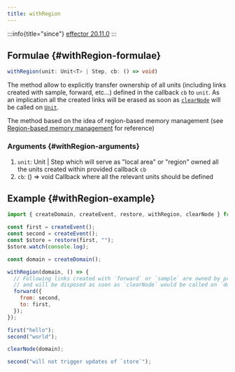 ```yaml
---
title: withRegion
---
```


:::info{title="since"}
[effector 20.11.0](https://changelog.effector.dev/#effector-20-11-0)
:::

## Formulae {#withRegion-formulae}

```ts
withRegion(unit: Unit<T> | Step, cb: () => void)
```

The method allow to explicitly transfer ownership of all units (including links created with sample, forward, etc...) defined in the callback `cb` to `unit`. As an implication all the created links will be erased as soon as [`clearNode`](./clearNode.md) will be called on [`Unit`](/explanation/glossary.md#unit).

The method based on the idea of region-based memory management (see [Region-based memory management](https://en.wikipedia.org/wiki/Region-based_memory_management) for reference)

### Arguments {#withRegion-arguments}

1. `unit`: Unit | Step which will serve as "local area" or "region" owned all the units created within provided callback `cb`
2. `cb`: () => void Callback where all the relevant units should be defined

## Example {#withRegion-example}

```js
import { createDomain, createEvent, restore, withRegion, clearNode } from "effector";

const first = createEvent();
const second = createEvent();
const $store = restore(first, "");
$store.watch(console.log);

const domain = createDomain();

withRegion(domain, () => {
  // Following links created with `forward` or `sample` are owned by provided unit `domain`
  // and will be disposed as soon as `clearNode` would be called on `domain`
  forward({
    from: second,
    to: first,
  });
});

first("hello");
second("world");

clearNode(domain);

second("will not trigger updates of `store`");
```

